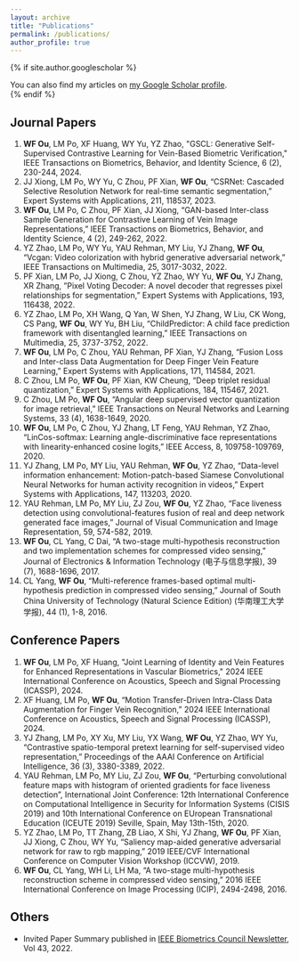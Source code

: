 ```yaml
---
layout: archive
title: "Publications"
permalink: /publications/
author_profile: true
---
```


{% if site.author.googlescholar %}
  <div class="wordwrap">You can also find my articles on <a href="{{site.author.googlescholar}}">my Google Scholar profile</a>.</div>
{% endif %}

## Journal Papers
1. **WF Ou**, LM Po, XF Huang, WY Yu, YZ Zhao, "GSCL: Generative Self-Supervised Contrastive Learning for Vein-Based Biometric Verification," IEEE Transactions on Biometrics, Behavior, and Identity Science, 6 (2), 230-244, 2024.
2. JJ Xiong, LM Po, WY Yu, C Zhou, PF Xian, **WF Ou**, “CSRNet: Cascaded Selective Resolution Network for real-time semantic segmentation,” Expert Systems with Applications, 211, 118537, 2023.
3. **WF Ou**, LM Po, C Zhou, PF Xian, JJ Xiong, “GAN-based Inter-class Sample Generation for Contrastive Learning of Vein Image Representations,” IEEE Transactions on Biometrics, Behavior, and Identity Science, 4 (2), 249-262, 2022.
4. YZ Zhao, LM Po, WY Yu, YAU Rehman, MY Liu, YJ Zhang, **WF Ou**, “Vcgan: Video colorization with hybrid generative adversarial network,” IEEE Transactions on Multimedia, 25, 3017-3032, 2022.
5. PF Xian, LM Po, JJ Xiong, C Zhou, YZ Zhao, WY Yu, **WF Ou**, YJ Zhang, XR Zhang, ”Pixel Voting Decoder: A novel decoder that regresses pixel relationships for segmentation,” Expert Systems with Applications, 193, 116438, 2022.
6. YZ Zhao, LM Po, XH Wang, Q Yan, W Shen, YJ Zhang, W Liu, CK Wong, CS Pang, **WF Ou**, WY Yu, BH Liu, “ChildPredictor: A child face prediction framework with disentangled learning,” IEEE Transactions on Multimedia, 25, 3737-3752, 2022.
7. **WF Ou**, LM Po, C Zhou, YAU Rehman, PF Xian, YJ Zhang, “Fusion Loss and Inter-class Data Augmentation for Deep Finger Vein Feature Learning,” Expert Systems with Applications, 171, 114584, 2021. 
8. C Zhou, LM Po, **WF Ou**, PF Xian, KW Cheung, “Deep triplet residual quantization,” Expert Systems with Applications, 184, 115467, 2021.
9. C Zhou, LM Po, **WF Ou**, “Angular deep supervised vector quantization for image retrieval,” IEEE Transactions on Neural Networks and Learning Systems, 33 (4), 1638-1649, 2020.
10. **WF Ou**, LM Po, C Zhou, YJ Zhang, LT Feng, YAU Rehman, YZ Zhao, “LinCos-softmax: Learning angle-discriminative face representations with linearity-enhanced cosine logits,” IEEE Access, 8, 109758-109769, 2020.
11. YJ Zhang, LM Po, MY Liu, YAU Rehman, **WF Ou**, YZ Zhao, “Data-level information enhancement: Motion-patch-based Siamese Convolutional Neural Networks for human activity recognition in videos,” Expert Systems with Applications, 147, 113203, 2020.
12. YAU Rehman, LM Po, MY Liu, ZJ Zou, **WF Ou**, YZ Zhao, “Face liveness detection using convolutional-features fusion of real and deep network generated face images,” Journal of Visual Communication and Image Representation, 59, 574-582, 2019.
13. **WF Ou**, CL Yang, C Dai, “A two-stage multi-hypothesis reconstruction and two implementation schemes for compressed video sensing,” Journal of Electronics & Information Technology (电子与信息学报), 39 (7), 1688-1696, 2017.
14. CL Yang, **WF Ou**, “Multi-reference frames-based optimal multi-hypothesis prediction in compressed video sensing,” Journal of South China University of Technology (Natural Science Edition) (华南理工大学学报), 44 (1), 1-8, 2016.

## Conference Papers
1. **WF Ou**, LM Po, XF Huang, "Joint Learning of Identity and Vein Features for Enhanced Representations in Vascular Biometrics," 2024 IEEE International Conference on Acoustics, Speech and Signal Processing (ICASSP), 2024.
2. XF Huang, LM Po, **WF Ou**, “Motion Transfer-Driven Intra-Class Data Augmentation for Finger Vein Recognition,” 2024 IEEE International Conference on Acoustics, Speech and Signal Processing (ICASSP), 2024.
3. YJ Zhang, LM Po, XY Xu, MY Liu, YX Wang, **WF Ou**, YZ Zhao, WY Yu, “Contrastive spatio-temporal pretext learning for self-supervised video representation,” Proceedings of the AAAI Conference on Artificial Intelligence, 36 (3), 3380-3389, 2022.
4. YAU Rehman, LM Po, MY Liu, ZJ Zou, **WF Ou**, “Perturbing convolutional feature maps with histogram of oriented gradients for face liveness detection”, International Joint Conference: 12th International Conference on Computational Intelligence in Security for Information Systems (CISIS 2019) and 10th International Conference on EUropean Transnational Education (ICEUTE 2019) Seville, Spain, May 13th-15th, 2020.
5. YZ Zhao, LM Po, TT Zhang, ZB Liao, X Shi, YJ Zhang, **WF Ou**, PF Xian, JJ Xiong, C Zhou, WY Yu, “Saliency map-aided generative adversarial network for raw to rgb mapping,” 2019 IEEE/CVF International Conference on Computer Vision Workshop (ICCVW), 2019.
6. **WF Ou**, CL Yang, WH Li, LH Ma, “A two-stage multi-hypothesis reconstruction scheme in compressed video sensing,” 2016 IEEE International Conference on Image Processing (ICIP), 2494-2498, 2016.

## Others
* Invited Paper Summary published in [IEEE Biometrics Council Newsletter](https://ieee-biometrics.org/publications/newsletter/), Vol 43, 2022.
